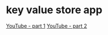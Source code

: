 # key value store app

[YouTube - part 1](https://www.youtube.com/watch?v=WnWGO-tLtLA&list=PLkWkmjPxsY0lcrGlJlmFXuZWe3zUddJMo&index=6)
[YouTube - part 2](https://youtu.be/lLWchWTUFOQ)